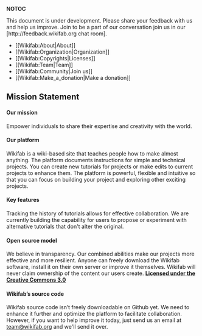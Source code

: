 __NOTOC__
<div class="alert alert-info">
This document is under development. Please share your feedback with us and help us improve. Join to be a part of our conversation join us in our [http://feedback.wikifab.org chat room]. 
</div>
<div class="row">
<div class="col-md-4 col-sm-12 col-xs-12 static-pages-menu">
<ul>
<li>[[Wikifab:About|About]]</li>
<li>[[Wikifab:Organization|Organization]]</li>
<li>[[Wikifab:Copyrights|Licenses]]</li>
<li>[[Wikifab:Team|Team]]</li>
<li>[[Wikifab:Community|Join us]]</li>
<li>[[Wikifab:Make_a_donation|Make a donation]]</li>
</ul>
</div>
<div class="col-md-8 col-sm-12 col-xs-12">
<h2 class="contribuer-subtitle-first">Mission Statement</h2>

<h4>Our mission</h4>

Empower individuals to share their expertise and creativity with the world.

<h4>Our platform</h4>

Wikifab is a wiki-based site that teaches people how to make almost anything. The platform documents instructions for simple and technical projects.  You can create new tutorials for projects or make edits to current projects to enhance them. The platform is powerful, flexible and intuitive so that you can focus on building your project and exploring other exciting projects.


<h4>Key features</h4>

Tracking the history of tutorials allows for effective collaboration. We are currently building the capability for users to propose or experiment with alternative tutorials that don't alter the original.


<h4>Open source model</h4>

We believe in transparency. Our combined abilities make our projects more effective and more resilient.  Anyone can freely download the Wikifab software, install it on their own server or improve it themselves. Wikifab will never claim ownership of the content our users create. [**Licensed under the Creative Commons 3.0**](https://creativecommons.org/licenses/by/3.0/legalcode)


<h4> Wikifab’s source code</h4>

Wikifab source code isn’t freely downloadable on Github yet. We need to enhance it further and optimize the platform to facilitate collaboration. However, if you want to help improve it today, just send us an email at team@wikifab.org and we'll send it over.
</div>
</div>
